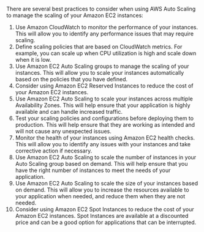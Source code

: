 There are several best practices to consider when using AWS Auto Scaling to manage the scaling of your Amazon EC2 instances:

1.  Use Amazon CloudWatch to monitor the performance of your instances. This will allow you to identify any performance issues that may require scaling.
2.  Define scaling policies that are based on CloudWatch metrics. For example, you can scale up when CPU utilization is high and scale down when it is low.
3.  Use Amazon EC2 Auto Scaling groups to manage the scaling of your instances. This will allow you to scale your instances automatically based on the policies that you have defined.
4.  Consider using Amazon EC2 Reserved Instances to reduce the cost of your Amazon EC2 instances.
5.  Use Amazon EC2 Auto Scaling to scale your instances across multiple Availability Zones. This will help ensure that your application is highly available and can handle increased traffic.
6.  Test your scaling policies and configurations before deploying them to production. This will help ensure that they are working as intended and will not cause any unexpected issues.
7.  Monitor the health of your instances using Amazon EC2 health checks. This will allow you to identify any issues with your instances and take corrective action if necessary.
8.  Use Amazon EC2 Auto Scaling to scale the number of instances in your Auto Scaling group based on demand. This will help ensure that you have the right number of instances to meet the needs of your application.
9.  Use Amazon EC2 Auto Scaling to scale the size of your instances based on demand. This will allow you to increase the resources available to your application when needed, and reduce them when they are not needed.
10.  Consider using Amazon EC2 Spot Instances to reduce the cost of your Amazon EC2 instances. Spot Instances are available at a discounted price and can be a good option for applications that can be interrupted.